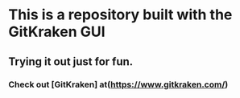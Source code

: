 # This is a repository built with the GitKraken GUI 

##  Trying it out just for fun. 

###  Check out [GitKraken] at(https://www.gitkraken.com/)
